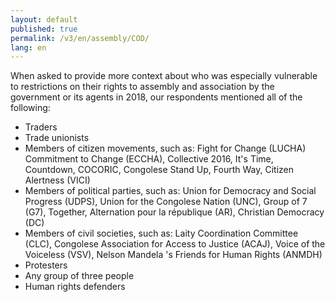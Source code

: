 ```yaml
---
layout: default
published: true
permalink: /v3/en/assembly/COD/
lang: en
---
```


When asked to provide more context about who was especially vulnerable to restrictions on their rights to assembly and association by the government or its agents in 2018, our respondents mentioned all of the following:
-	Traders
-	Trade unionists
-	Members of citizen movements, such as: Fight for Change (LUCHA) Commitment to Change (ECCHA), Collective 2016, It's Time, Countdown, COCORIC, Congolese Stand Up, Fourth Way, Citizen Alertness (VICI)
-	Members of political parties, such as: Union for Democracy and Social Progress (UDPS), Union for the Congolese Nation (UNC), Group of 7 (G7), Together, Alternation pour la république (AR), Christian Democracy (DC)
-	Members of civil societies, such as: Laity Coordination Committee (CLC), Congolese Association for Access to Justice (ACAJ), Voice of the Voiceless (VSV), Nelson Mandela 's Friends for Human Rights (ANMDH)
-	Protesters
-	Any group of three people
-	Human rights defenders

